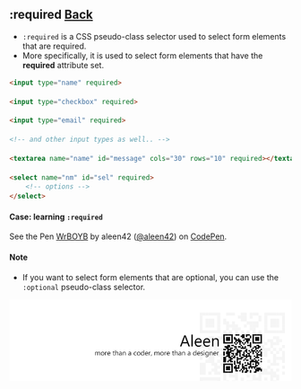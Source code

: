 ## :required [**Back**](./../pseudoClass.md)

- `:required` is a CSS pseudo-class selector used to select form elements that are required.
- More specifically, it is used to select form elements that have the **required** attribute set.

```html
<input type="name" required>

<input type="checkbox" required>

<input type="email" required>

<!-- and other input types as well.. -->

<textarea name="name" id="message" cols="30" rows="10" required></textarea>

<select name="nm" id="sel" required>
    <!-- options -->
</select>
```

#### Case: learning `:required`

<p data-height="266" data-theme-id="21735" data-slug-hash="WrBOYB" data-default-tab="result" data-user="aleen42" class='codepen'>See the Pen <a href='http://codepen.io/aleen42/pen/WrBOYB/'>WrBOYB</a> by aleen42 (<a href='http://codepen.io/aleen42'>@aleen42</a>) on <a href='http://codepen.io'>CodePen</a>.</p>
<script async src="//assets.codepen.io/assets/embed/ei.js"></script>

#### Note

- If you want to select form elements that are optional, you can use the `:optional` pseudo-class selector.

<a href="http://aleen42.github.io/" target="_blank" ><img src="./../../../pic/tail.gif"></a>